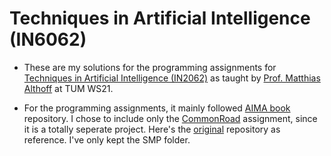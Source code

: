 # Techniques in Artificial Intelligence (IN6062)


* These are my solutions for the programming assignments for [Techniques in Artificial Intelligence (IN2062)](https://campus.tum.de/tumonline/wbLv.wbShowLVDetail?pStpSpNr=950494220&pSpracheNr=2) 
  as taught by [Prof. Matthias Althoff](https://www.in.tum.de/i06/people/prof-dr-ing-matthias-althoff/) 
  at TUM WS21.

* For the programming assignments, it mainly followed [AIMA book](https://github.com/aimacode/aima-python) repository.
  I chose to include only the [CommonRoad](https://commonroad.in.tum.de/) assignment, since it is a totally seperate project.
  Here's the [original](https://gitlab.lrz.de/tum-cps/commonroad-search) repository as reference. 
  I've only kept the SMP folder.

